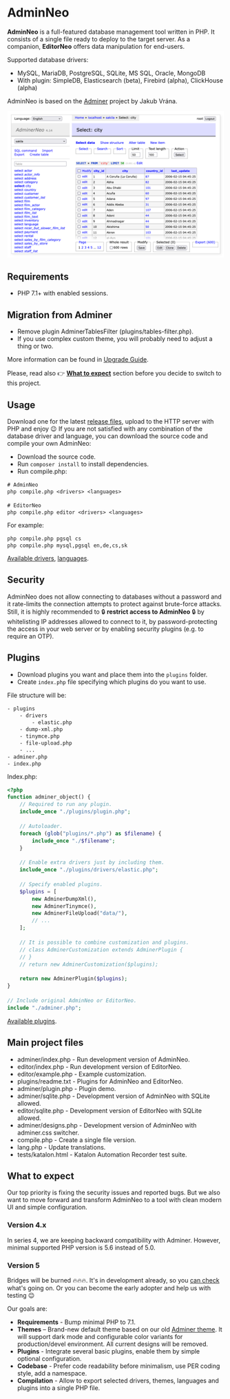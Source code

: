 AdminNeo
==========

**AdminNeo** is a full-featured database management tool written in PHP. It consists of a single file ready to deploy 
to the target server. As a companion, **EditorNeo** offers data manipulation for end-users. 

Supported database drivers:
- MySQL, MariaDB, PostgreSQL, SQLite, MS SQL, Oracle, MongoDB
- With plugin: SimpleDB, Elasticsearch (beta), Firebird (alpha), ClickHouse (alpha)

AdminNeo is based on the [Adminer](https://www.adminer.org/) project by Jakub Vrána.

<img src="docs/images/screenshot.webp" width="830px" alt="Screenshot"/>

Requirements
------------

- PHP 7.1+ with enabled sessions.

Migration from Adminer
----------------------

- Remove plugin AdminerTablesFilter (plugins/tables-filter.php).
- If you use complex custom theme, you will probably need to adjust a thing or two.

More information can be found in [Upgrade Guide](docs/upgrade.md).

Please, read also 👉 **[What to expect](#what-to-expect)** section before you decide to switch to this project.

Usage
-----

Download one for the latest [release files](https://github.com/adminneo-org/adminneo/releases), upload to the HTTP server 
with PHP and enjoy 😉 If you are not satisfied with any combination of the database driver and language, you can 
download the source code and compile your own AdminNeo:

- Download the source code.
- Run `composer install` to install dependencies.
- Run compile.php:

```shell
# AdminNeo
php compile.php <drivers> <languages>

# EditorNeo
php compile.php editor <drivers> <languages>
```

For example:
```shell
php compile.php pgsql cs
php compile.php mysql,pgsql en,de,cs,sk
```

[Available drivers](adminer/drivers), 
[languages](adminer/lang).

Security
--------

AdminNeo does not allow connecting to databases without a password and it rate-limits the connection attempts to protect 
against brute-force attacks. Still, it is highly recommended to 🔒 **restrict access to AdminNeo** 🔒 by whitelisting IP 
addresses allowed to connect to it, by password-protecting the access in your web server or by enabling security plugins 
(e.g. to require an OTP).

Plugins
-------

* Download plugins you want and place them into the `plugins` folder.
* Create `index.php` file specifying which plugins do you want to use.

File structure will be:

```
- plugins
    - drivers
        - elastic.php
    - dump-xml.php
    - tinymce.php
    - file-upload.php
    - ...
- adminer.php
- index.php
```

Index.php:
```php
<?php
function adminer_object() {
    // Required to run any plugin.
    include_once "./plugins/plugin.php";
    
    // Autoloader.
    foreach (glob("plugins/*.php") as $filename) {
        include_once "./$filename";
    }
    
    // Enable extra drivers just by including them.
    include_once "./plugins/drivers/elastic.php";
    
    // Specify enabled plugins.
    $plugins = [
        new AdminerDumpXml(),
        new AdminerTinymce(),
        new AdminerFileUpload("data/"),
        // ...
    ];
    
    // It is possible to combine customization and plugins.
    // class AdminerCustomization extends AdminerPlugin {
    // }
    // return new AdminerCustomization($plugins);
    
    return new AdminerPlugin($plugins);
}

// Include original AdminNeo or EditorNeo.
include "./adminer.php";
```

[Available plugins](plugins).

Main project files
------------------

- adminer/index.php - Run development version of AdminNeo.
- editor/index.php - Run development version of EditorNeo.
- editor/example.php - Example customization.
- plugins/readme.txt - Plugins for AdminNeo and EditorNeo.
- adminer/plugin.php - Plugin demo.
- adminer/sqlite.php - Development version of AdminNeo with SQLite allowed.
- editor/sqlite.php - Development version of EditorNeo with SQLite allowed.
- adminer/designs.php - Development version of AdminNeo with adminer.css switcher.
- compile.php - Create a single file version.
- lang.php - Update translations.
- tests/katalon.html - Katalon Automation Recorder test suite.

What to expect
--------------

Our top priority is fixing the security issues and reported bugs. But we also want to move forward and transform
AdminNeo to a tool with clean modern UI and simple configuration.

### Version 4.x

In series 4, we are keeping backward compatibility with Adminer. However, minimal supported PHP version is 5.6 instead of
5.0.

### Version 5

Bridges will be burned 🔥🔥🔥. It's in development already, so you [can check](https://github.com/adminneo-org/adminneo/tree/version-5) 
what's going on. Or you can become the early adopter and help us with testing 😉

Our goals are:

- **Requirements** - Bump minimal PHP to 7.1. 
- **Themes** – Brand-new default theme based on our old [Adminer theme](https://github.com/pematon/adminer-theme). It will support dark mode and configurable 
color variants for production/devel environment. All current designs will be removed. 
- **Plugins** - Integrate several basic plugins, enable them by simple optional configuration.
- **Codebase** - Prefer code readability before minimalism, use PER coding style, add a namespace.
- **Compilation** - Allow to export selected drivers, themes, languages and plugins into a single PHP file.
